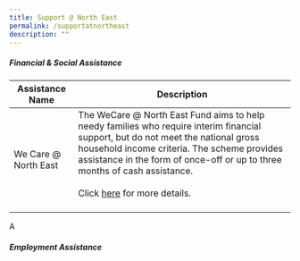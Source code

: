 ```yaml
---
title: Support @ North East
permalink: /supportatnortheast
description: ""
---
```

##### Financial & Social Assistance

| Assistance Name | Description
| -------- | -------- |
| We Care @ North East | The WeCare @ North East Fund aims to help needy families who require interim financial support, but do not meet the national gross household income criteria. The scheme provides assistance in the form of once-off or up to three months of cash assistance.<br/><br/>Click [here](https://northeast.cdc.gov.sg/programmes/financial-and-social-assistance/wecare-at-north-east) for more details.<br/><br/>
A

##### Employment Assistance